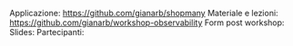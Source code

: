 Applicazione: https://github.com/gianarb/shopmany
Materiale e lezioni: https://github.com/gianarb/workshop-observability
Form post workshop:
Slides:
Partecipanti:
